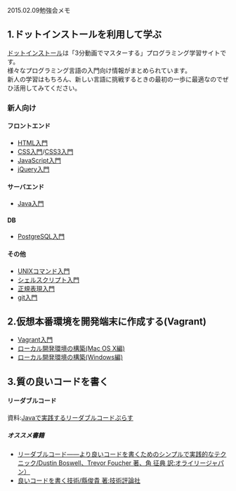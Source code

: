2015.02.09勉強会メモ

## 1.ドットインストールを利用して学ぶ
[ドットインストール](http://dotinstall.com/)は「3分動画でマスターする」プログラミング学習サイトです。  
様々なプログラミング言語の入門向け情報がまとめられています。  
新人の学習はもちろん、新しい言語に挑戦するときの最初の一歩に最適なのでぜひ活用してみてください。

### 新人向け
#### フロントエンド
* [HTML入門](http://dotinstall.com/lessons/basic_html_v2)
* [CSS入門](http://dotinstall.com/lessons/basic_css_v2)/[CSS3入門](http://dotinstall.com/lessons/basic_css3)
* [JavaScript入門](http://dotinstall.com/lessons/basic_javascript_v2)
* [jQuery入門](http://dotinstall.com/lessons/basic_jquery_v2)

#### サーバエンド
* [Java入門](http://dotinstall.com/lessons/basic_java)

#### DB
* [PostgreSQL入門](http://dotinstall.com/lessons/basic_postgresql)

#### その他
* [UNIXコマンド入門](http://dotinstall.com/lessons/basic_unix)
* [シェルスクリプト入門](http://dotinstall.com/lessons/basic_shellscript)
* [正規表現入門](http://dotinstall.com/lessons/basic_regexp)
* [git入門](http://dotinstall.com/lessons/basic_git)

## 2.仮想本番環境を開発端末に作成する(Vagrant)
* [Vagrant入門](http://dotinstall.com/lessons/basic_vagrant)
* [ローカル開発環境の構築(Mac OS X編)](http://dotinstall.com/lessons/basic_localdev_mac)
* [ローカル開発環境の構築(Windows編)](http://dotinstall.com/lessons/basic_localdev_win)

## 3.質の良いコードを書く
#### リーダブルコード
資料:[Javaで実践するリーダブルコードぷらす](http://www.slideshare.net/mobile/norimatsu2012/ss-23791246)

##### オススメ書籍
* [リーダブルコード――より良いコードを書くためのシンプルで実践的なテクニック/Dustin Boswell、Trevor Foucher 著、角 征典 訳:オライリージャパン）](http://www.oreilly.co.jp/books/9784873115658/)
* [良いコードを書く技術/縣俊貴 著:技術評論社](http://gihyo.jp/book/2011/978-4-7741-4596-9)
